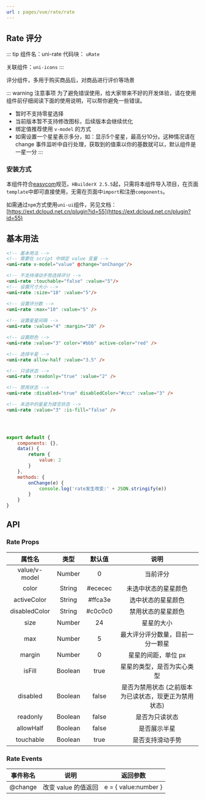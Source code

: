 ```yaml
---
url : pages/vue/rate/rate
---
```


## Rate 评分
::: tip 组件名：uni-rate
代码块： `uRate`

关联组件：`uni-icons`
:::

评分组件，多用于购买商品后，对商品进行评价等场景

::: warning 注意事项
为了避免错误使用，给大家带来不好的开发体验，请在使用组件前仔细阅读下面的使用说明，可以帮你避免一些错误。

- 暂时不支持零星选择
- 当前版本暂不支持修改图标，后续版本会继续优化
- 绑定值推荐使用 `v-model` 的方式
- 如需设置一个星星表示多分，如：显示5个星星，最高分10分。这种情况请在 change 事件监听中自行处理，获取到的值乘以你的基数就可以，默认组件是一星一分
:::

### 安装方式

本组件符合[easycom](https://uniapp.dcloud.io/collocation/pages?id=easycom)规范，`HBuilderX 2.5.5`起，只需将本组件导入项目，在页面`template`中即可直接使用，无需在页面中`import`和注册`components`。

如需通过`npm`方式使用`uni-ui`组件，另见文档：[https://ext.dcloud.net.cn/plugin?id=55](https://ext.dcloud.net.cn/plugin?id=55)


## 基本用法 

```html
<!-- 基本用法 -->
<!-- 需要在 script 中绑定 value 变量 -->
<uni-rate v-model="value" @change="onChange"/>

<!-- 不支持滑动手势选择评分 -->
<uni-rate :touchable="false" :value="5"/>
<!-- 设置尺寸大小 -->
<uni-rate :size="18" :value="5"/>

<!-- 设置评分数 -->
<uni-rate :max="10" :value="5" />
	
<!-- 设置星星间隔 -->
<uni-rate :value="4" :margin="20" />	

<!-- 设置颜色 -->
<uni-rate :value="3" color="#bbb" active-color="red" />

<!-- 选择半星 -->
<uni-rate allow-half :value="3.5" />

<!-- 只读状态 -->
<uni-rate :readonly="true" :value="2" />

<!-- 禁用状态 -->
<uni-rate :disabled="true" disabledColor="#ccc" :value="3" />

<!-- 未选中的星星为镂空状态 -->
<uni-rate :value="3" :is-fill="false" />

			 
```

```javascript

export default {
	components: {},
	data() {
		return {
			value: 2
		}
	},
	methods: {
		onChange(e) {
			console.log('rate发生改变:' + JSON.stringify(e))
		}
	}
}

```

## API
### Rate Props

属性名			|	类型			|	默认值	|	说明																									
:-:				|	:-:		|	:-:		|	:-:	
value/v-model	|	Number 	 	| 0			|	当前评分
color 			|	String 	 	| #ececec	|	未选中状态的星星颜色
activeColor 	|	String 	 	| #ffca3e	|	选中状态的星星颜色
disabledColor 	|	String 	 	| #c0c0c0	|	禁用状态的星星颜色
size 			|	Number 	 	| 24		|	星星的大小
max 			|	Number 	 	| 5			|	最大评分评分数量，目前一分一颗星
margin 			|	Number 	 	| 0			|	星星的间距，单位 px
isFill 			| 	Boolean 	| true		|	星星的类型，是否为实心类型
disabled 		|	Boolean 	| false		|	是否为禁用状态 (之前版本为已读状态，现更正为禁用状态)
readonly 		|	Boolean 	| false		| 	是否为只读状态
allowHalf		| 	Boolean 	| false		|	是否展示半星
touchable		|	Boolean 	| true		|	是否支持滑动手势

### Rate Events

事件称名			|	说明						|	返回参数			
:-:				|	:-:						|	:-:	
@change			|	改变 value 的值返回		|	e = { value:number }		
